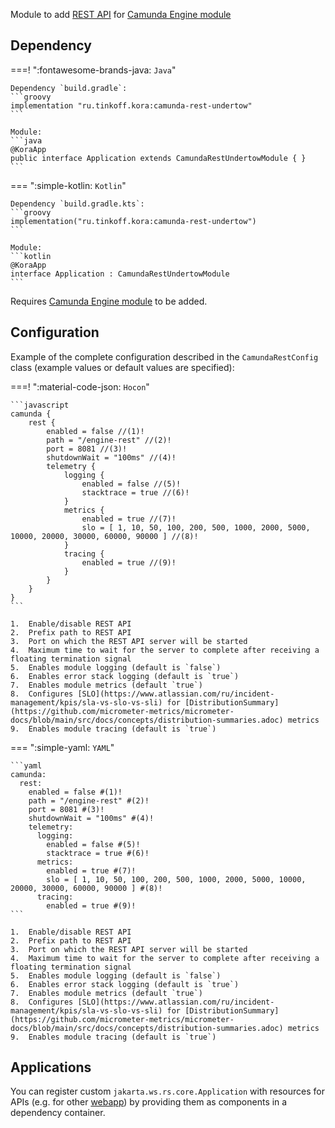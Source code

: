 Module to add [REST API](https://docs.camunda.org/manual/7.21/reference/rest/overview/) for [Camunda Engine module](camunda-engine.md)

## Dependency

===! ":fontawesome-brands-java: `Java`"

    Dependency `build.gradle`:
    ```groovy
    implementation "ru.tinkoff.kora:camunda-rest-undertow"
    ```

    Module:
    ```java
    @KoraApp
    public interface Application extends CamundaRestUndertowModule { }
    ```

=== ":simple-kotlin: `Kotlin`"

    Dependency `build.gradle.kts`:
    ```groovy
    implementation("ru.tinkoff.kora:camunda-rest-undertow")
    ```

    Module:
    ```kotlin
    @KoraApp
    interface Application : CamundaRestUndertowModule
    ```

Requires [Camunda Engine module](camunda-engine.md) to be added.

## Configuration

Example of the complete configuration described in the `CamundaRestConfig` class (example values or default values are specified):

===! ":material-code-json: `Hocon`"

    ```javascript
    camunda {
        rest {
            enabled = false //(1)!
            path = "/engine-rest" //(2)!
            port = 8081 //(3)!
            shutdownWait = "100ms" //(4)!
            telemetry {
                logging {
                    enabled = false //(5)!
                    stacktrace = true //(6)!
                }
                metrics {
                    enabled = true //(7)!
                    slo = [ 1, 10, 50, 100, 200, 500, 1000, 2000, 5000, 10000, 20000, 30000, 60000, 90000 ] //(8)!
                }
                tracing {
                    enabled = true //(9)!
                }
            }
        }
    }
    ```

    1.  Enable/disable REST API
    2.  Prefix path to REST API
    3.  Port on which the REST API server will be started
    4.  Maximum time to wait for the server to complete after receiving a floating termination signal
    5.  Enables module logging (default is `false`)
    6.  Enables error stack logging (default is `true`)
    7.  Enables module metrics (default `true`)
    8.  Configures [SLO](https://www.atlassian.com/ru/incident-management/kpis/sla-vs-slo-vs-sli) for [DistributionSummary](https://github.com/micrometer-metrics/micrometer-docs/blob/main/src/docs/concepts/distribution-summaries.adoc) metrics
    9.  Enables module tracing (default is `true`)

=== ":simple-yaml: `YAML`"

    ```yaml
    camunda:
      rest:
        enabled = false #(1)!
        path = "/engine-rest" #(2)!
        port = 8081 #(3)!
        shutdownWait = "100ms" #(4)!
        telemetry:
          logging:
            enabled = false #(5)!
            stacktrace = true #(6)!
          metrics:
            enabled = true #(7)!
            slo = [ 1, 10, 50, 100, 200, 500, 1000, 2000, 5000, 10000, 20000, 30000, 60000, 90000 ] #(8)!
          tracing:
            enabled = true #(9)!
    ```

    1.  Enable/disable REST API
    2.  Prefix path to REST API
    3.  Port on which the REST API server will be started
    4.  Maximum time to wait for the server to complete after receiving a floating termination signal
    5.  Enables module logging (default is `false`)
    6.  Enables error stack logging (default is `true`)
    7.  Enables module metrics (default `true`)
    8.  Configures [SLO](https://www.atlassian.com/ru/incident-management/kpis/sla-vs-slo-vs-sli) for [DistributionSummary](https://github.com/micrometer-metrics/micrometer-docs/blob/main/src/docs/concepts/distribution-summaries.adoc) metrics
    9.  Enables module tracing (default is `true`)

## Applications

You can register custom `jakarta.ws.rs.core.Application` with resources for APIs (e.g. for other [webapp](https://docs.camunda.org/manual/7.21/webapps/)) by providing them as components in a dependency container.
